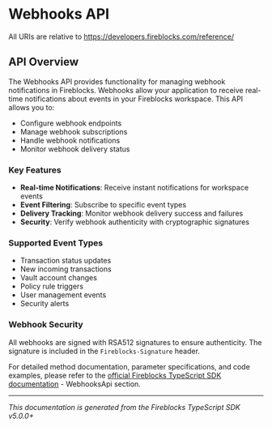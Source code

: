 # Webhooks API

All URIs are relative to https://developers.fireblocks.com/reference/

## API Overview

The Webhooks API provides functionality for managing webhook notifications in Fireblocks. Webhooks allow your application to receive real-time notifications about events in your Fireblocks workspace. This API allows you to:

- Configure webhook endpoints
- Manage webhook subscriptions
- Handle webhook notifications
- Monitor webhook delivery status

### Key Features

- **Real-time Notifications**: Receive instant notifications for workspace events
- **Event Filtering**: Subscribe to specific event types
- **Delivery Tracking**: Monitor webhook delivery success and failures
- **Security**: Verify webhook authenticity with cryptographic signatures

### Supported Event Types

- Transaction status updates
- New incoming transactions
- Vault account changes
- Policy rule triggers
- User management events
- Security alerts

### Webhook Security

All webhooks are signed with RSA512 signatures to ensure authenticity. The signature is included in the `Fireblocks-Signature` header.

For detailed method documentation, parameter specifications, and code examples, please refer to the [official Fireblocks TypeScript SDK documentation](https://github.com/fireblocks/ts-sdk) - WebhooksApi section.

---

*This documentation is generated from the Fireblocks TypeScript SDK v5.0.0+*
